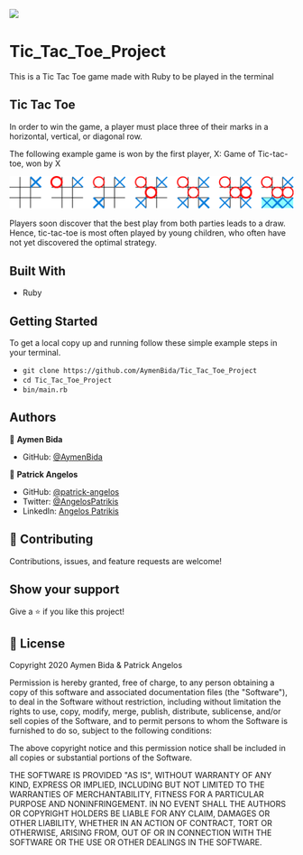 ![](https://img.shields.io/badge/Microverse-blueviolet)

# Tic_Tac_Toe_Project

This is a Tic Tac Toe game made with Ruby to be played in the terminal

## Tic Tac Toe

In order to win the game, a player must place three of their marks in a horizontal, vertical, or diagonal row.

The following example game is won by the first player, X:
Game of Tic-tac-toe, won by X

![Tic Tac Toe Example](/assets/tic_tac_toe.png)

Players soon discover that the best play from both parties leads to a draw. Hence, tic-tac-toe is most often played by young children, who often have not yet discovered the optimal strategy. 

## Built With

- Ruby

## Getting Started

To get a local copy up and running follow these simple example steps in your terminal.

- `git clone https://github.com/AymenBida/Tic_Tac_Toe_Project`
- `cd Tic_Tac_Toe_Project`
- `bin/main.rb`

## Authors

👤 **Aymen Bida**

- GitHub: [@AymenBida](https://github.com/AymenBida)

👤 **Patrick Angelos**

- GitHub: [@patrick-angelos](https://github.com/patrick-angelos)
- Twitter: [@AngelosPatrikis](https://twitter.com/AngelosPatrikis)
- LinkedIn: [Angelos Patrikis](https://www.linkedin.com/in/angelos-patrikis-a590a61b5/)

## 🤝 Contributing

Contributions, issues, and feature requests are welcome!

## Show your support

Give a ⭐️ if you like this project!

## 📝 License

Copyright 2020 Aymen Bida & Patrick Angelos

Permission is hereby granted, free of charge, to any person obtaining a copy of this software and associated documentation files (the "Software"), to deal in the Software without restriction, including without limitation the rights to use, copy, modify, merge, publish, distribute, sublicense, and/or sell copies of the Software, and to permit persons to whom the Software is furnished to do so, subject to the following conditions:

The above copyright notice and this permission notice shall be included in all copies or substantial portions of the Software.

THE SOFTWARE IS PROVIDED "AS IS", WITHOUT WARRANTY OF ANY KIND, EXPRESS OR IMPLIED, INCLUDING BUT NOT LIMITED TO THE WARRANTIES OF MERCHANTABILITY, FITNESS FOR A PARTICULAR PURPOSE AND NONINFRINGEMENT. IN NO EVENT SHALL THE AUTHORS OR COPYRIGHT HOLDERS BE LIABLE FOR ANY CLAIM, DAMAGES OR OTHER LIABILITY, WHETHER IN AN ACTION OF CONTRACT, TORT OR OTHERWISE, ARISING FROM, OUT OF OR IN CONNECTION WITH THE SOFTWARE OR THE USE OR OTHER DEALINGS IN THE SOFTWARE.

